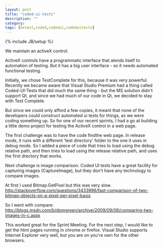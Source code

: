 ```yaml
---
layout: post
title: "coded-ui-tests"
description: ""
category: 
tags: [mstest,coded,codedui,codeduitests]
---
```

{% include JB/setup %}

We maintain an activeX control.

ActiveX controls have a programmatic interface that alends itself to automation of testing. 
But it has a big user interface - so it needs automated functional testing. 

Initially, we chose TestComplete for this, because it was very powerful.  Recently we became aware that Visual Studio Premium had a thing called Coded-UI-Tests that did much the same thing - but the MS solution didn't support Qt, and since we had much of our code in Qt, we decided to stay with Test Complete.

But since we could only afford a few copies, it meant that none of the developers could construct automated ui tests for things, as we were coding something up. So for one of our recent sprints, I had a go at building a little demo project for testing the ActiveX control in a web page.

The first challenge was to have the code findthe web page. In release mode, it runs with a different 'test directory' folder to the one it uses in debug mode. So I added a piece of code that tries to load using the debug relative path, and then tries to load using the release relative path, and uses the first drectory that works.

Next challenge is image comparison. Coded UI tests have a great facility for capturing images (CaptureImage), but they don't have any technology to compare images. 


At first I used Bitmap.GetPixel but this was very slow.
http://stackoverflow.com/questions/3433996/fast-comparison-of-two-bitmap-objects-on-a-pixel-per-pixel-basis

So I went with compare:
http://blogs.msdn.com/b/domgreen/archive/2009/09/06/comparing-two-images-in-c.aspx

This worked great for the Sprint Meeting. For the next step, I would like to get the html pages running in chrome or firefox. Visual Studio supports Internet Explorer very well, but you are on you're own for the other browsers.

